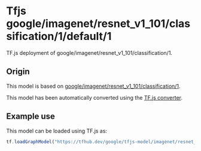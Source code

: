 # Tfjs google/imagenet/resnet_v1_101/classification/1/default/1
TF.js deployment of google/imagenet/resnet_v1_101/classification/1.

<!-- parent-model: google/imagenet/resnet_v1_101/classification/1 -->

## Origin

This model is based on [google/imagenet/resnet_v1_101/classification/1](https://tfhub.dev/google/imagenet/resnet_v1_101/classification/1).

This model has been automatically converted using the [TF.js converter](https://github.com/tensorflow/tfjs/tree/master/tfjs-converter).

## Example use
This model can be loaded using TF.js as:

```javascript
tf.loadGraphModel("https://tfhub.dev/google/tfjs-model/imagenet/resnet_v1_101/classification/1/default/1", { fromTFHub: true })
```
